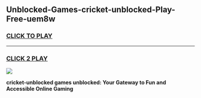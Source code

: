 
## Unblocked-Games-cricket-unblocked-Play-Free-uem8w
<h3>
<a href="https://premium76.site?title=cricket-unblocked&ref=18A">CLICK TO PLAY</a></h3>
<hr>

<h3>
<a href="https://premium76.site?title=cricket-unblocked&ref=18A">CLICK 2 PLAY</a>
  
</h3>

<a href="https://premium76.site?title=cricket-unblocked&ref=18A"><img src="https://clearcache.store/games.png"></a>


**cricket-unblocked games unblocked: Your Gateway to Fun and Accessible Online Gaming**
